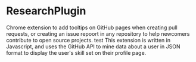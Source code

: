 # ResearchPlugin
Chrome extension to add tooltips on GitHub pages when creating pull requests, or creating an issue repoort in any repository to help newcomers contribute to open source projects.
test
This extension is written in Javascript, and uses the GitHub API to mine data about a user in JSON format to display the user's skill set on their profile page.
